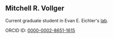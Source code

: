 ## Mitchell R. Vollger

Current graduate student in Evan E. Eichler's [lab](https://eichlerlab.gs.washington.edu/).  

ORCID ID: [0000-0002-8651-1615](https://orcid.org/0000-0002-8651-1615)

